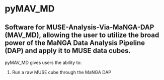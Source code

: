 # pyMAV_MD
## Software for MUSE-Analysis-Via-MaNGA-DAP (MAV_MD), allowing the user to utilize the broad power of the MaNGA Data Analysis Pipeline (DAP) and apply it to MUSE data cubes.

pyMAV_MD gives users the ability to:
1. Run a raw MUSE cube through the MaNGA DAP

